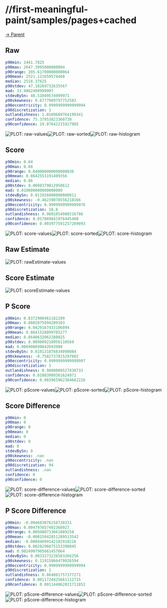 
# //first-meaningful-paint/samples/pages+cached

[→ Parent](../..)


## Raw


```yaml
p90min: 2441.7825
p90max: 2647.3995000000004
p90range: 205.61700000000064
p90mean: 2521.121659574468
median: 2518.37625
p90stdev: 47.18269732635567
mad: 33.9862499999997
stdevBySn: 48.51049574999971
p90skewness: 0.6777909797752582
p90eccentricity: 0.9999999999999994
p90discretization: 1
outlandishness: 1.0169689764199341
confidence: 75.37053823360738
p90confidence: 19.07642215927985

```

![PLOT: raw-values](./raw/values.svg)![PLOT: raw-sorted](./raw/sorted.svg)![PLOT: raw-histogram](./raw/histogram.svg)
## Score


```yaml
p90min: 0.84
p90max: 0.88
p90range: 0.040000000000000036
p90mean: 0.8642553191489356
median: 0.86
p90stdev: 0.0098379812950612
mad: 0.010000000000000009
stdevBySn: 0.011926000000000011
p90skewness: -0.46239078556218166
p90eccentricity: 0.9999999999999976
p90discretization: 18.8
outlandishness: 0.9881054980216786
confidence: 0.017869841976445488
p90confidence: 0.003977591257269093

```

![PLOT: score-values](./score/values.svg)![PLOT: score-sorted](./score/sorted.svg)![PLOT: score-histogram](./score/histogram.svg)
## Raw Estimate

![PLOT: rawEstimate-values](./rawEstimate/values.svg)
## Score Estimate

![PLOT: scoreEstimate-values](./scoreEstimate/values.svg)
## P Score


```yaml
p90min: 0.8372908461182209
p90max: 0.8802075894289103
p90range: 0.0429167433106894
p90mean: 0.8641528899705277
median: 0.8648632062280025
p90stdev: 0.009809218956110569
mad: 0.006908699842693988
stdevBySn: 0.010131876834098084
p90skewness: -0.7582737815297602
p90eccentricity: 0.9999999999999997
p90discretization: 1
outlandishness: 0.9880009527838733
confidence: 0.01803909361624971
p90confidence: 0.003965962364662226

```

![PLOT: pScore-values](./pScore/values.svg)![PLOT: pScore-sorted](./pScore/sorted.svg)![PLOT: pScore-histogram](./pScore/histogram.svg)
## Score Difference


```yaml
p90min: 0
p90max: 0
p90range: 0
p90mean: 0
median: 0
p90stdev: 0
mad: 0
stdevBySn: 0
p90skewness: .nan
p90eccentricity: .nan
p90discretization: 94
outlandishness: .nan
confidence: 0
p90confidence: 0

```

![PLOT: score-difference-values](./score-difference/values.svg)![PLOT: score-difference-sorted](./score-difference/sorted.svg)![PLOT: score-difference-histogram](./score-difference/histogram.svg)
## P Score Difference


```yaml
p90min: -0.004683076258720331
p90max: 0.004797657402368927
p90range: 0.009480733661089258
p90mean: -0.00015842851289513542
median: -0.00044099142102910216
p90stdev: 0.0028296675153390845
mad: 0.0024907905661457064
stdevBySn: 0.0033273226583266256
p90skewness: 0.11915866479926594
p90eccentricity: 0.9999999999999994
p90discretization: 1
outlandishness: 0.864001757377271
confidence: 0.0011724425661112715
p90confidence: 0.001144062021711852

```

![PLOT: pScore-difference-values](./pScore-difference/values.svg)![PLOT: pScore-difference-sorted](./pScore-difference/sorted.svg)![PLOT: pScore-difference-histogram](./pScore-difference/histogram.svg)
